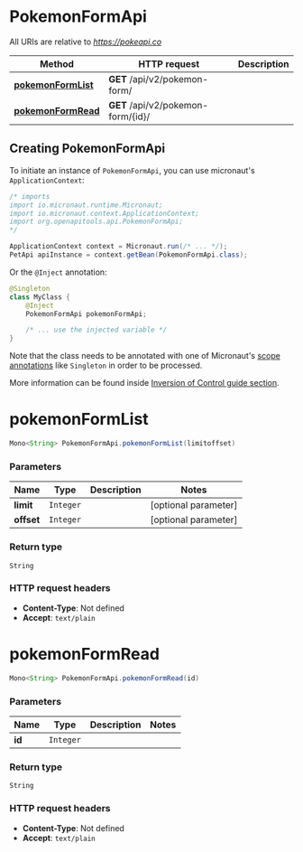 # PokemonFormApi

All URIs are relative to *https://pokeapi.co*

| Method | HTTP request | Description |
|------------- | ------------- | -------------|
| [**pokemonFormList**](PokemonFormApi.md#pokemonFormList) | **GET** /api/v2/pokemon-form/ |  |
| [**pokemonFormRead**](PokemonFormApi.md#pokemonFormRead) | **GET** /api/v2/pokemon-form/{id}/ |  |


## Creating PokemonFormApi

To initiate an instance of `PokemonFormApi`, you can use micronaut's `ApplicationContext`:
```java
/* imports
import io.micronaut.runtime.Micronaut;
import io.micronaut.context.ApplicationContext;
import org.openapitools.api.PokemonFormApi;
*/

ApplicationContext context = Micronaut.run(/* ... */);
PetApi apiInstance = context.getBean(PokemonFormApi.class);
```

Or the `@Inject` annotation:
```java
@Singleton
class MyClass {
    @Inject
    PokemonFormApi pokemonFormApi;

    /* ... use the injected variable */
}
```
Note that the class needs to be annotated with one of Micronaut's [scope annotations](https://docs.micronaut.io/latest/guide/#scopes) like `Singleton` in order to be processed.

More information can be found inside [Inversion of Control guide section](https://docs.micronaut.io/latest/guide/#ioc).

<a name="pokemonFormList"></a>
# **pokemonFormList**
```java
Mono<String> PokemonFormApi.pokemonFormList(limitoffset)
```



### Parameters
| Name | Type | Description  | Notes |
|------------- | ------------- | ------------- | -------------|
| **limit** | `Integer`|  | [optional parameter] |
| **offset** | `Integer`|  | [optional parameter] |


### Return type
`String`



### HTTP request headers
 - **Content-Type**: Not defined
 - **Accept**: `text/plain`

<a name="pokemonFormRead"></a>
# **pokemonFormRead**
```java
Mono<String> PokemonFormApi.pokemonFormRead(id)
```



### Parameters
| Name | Type | Description  | Notes |
|------------- | ------------- | ------------- | -------------|
| **id** | `Integer`|  | |


### Return type
`String`



### HTTP request headers
 - **Content-Type**: Not defined
 - **Accept**: `text/plain`

